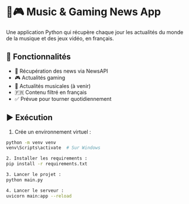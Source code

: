 # 🎵🎮 Music & Gaming News App

Une application Python qui récupère chaque jour les actualités du monde de la musique et des jeux vidéo, en français.

## 🔧 Fonctionnalités

- 📰 Récupération des news via NewsAPI
- 🎮 Actualités gaming
- 🎵 Actualités musicales (à venir)
- 🇫🇷 Contenu filtré en français
- ✅ Prévue pour tourner quotidiennement

## ▶️ Exécution

1. Crée un environnement virtuel :
```bash
python -m venv venv
venv\Scripts\activate  # Sur Windows

2. Installer les requirements :
pip install -r requirements.txt

3. Lancer le projet : 
python main.py

4. Lancer le serveur :
uvicorn main:app --reload